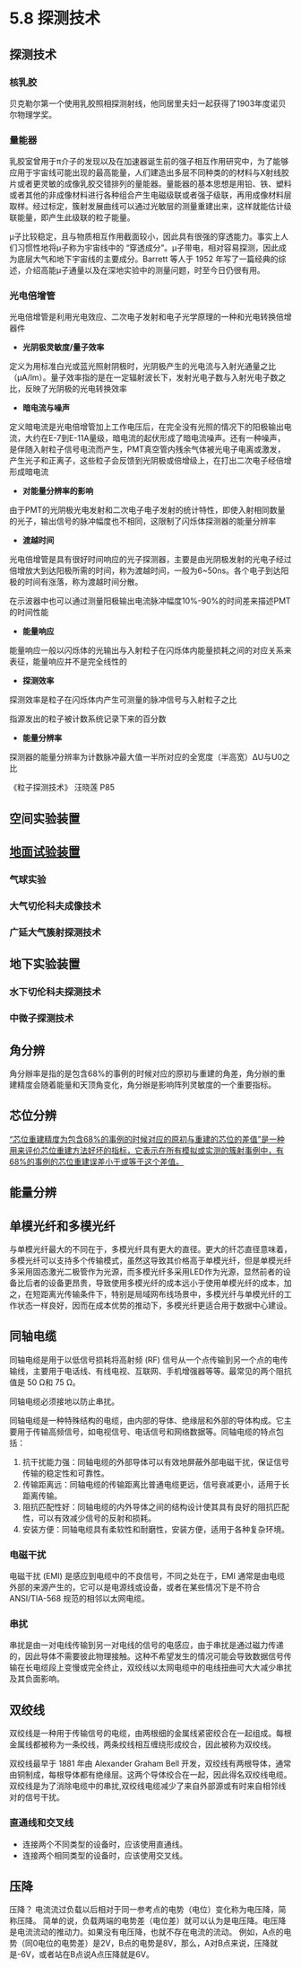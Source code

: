 # 5.8 探测技术

## 探测技术

### 核乳胶

贝克勒尔第一个使用乳胶照相探测射线，他同居里夫妇一起获得了1903年度诺贝尔物理学奖。

### **量能器**&#x20;

乳胶室曾用于π介子的发现以及在加速器诞生前的强子相互作用研究中，为了能够应用于宇宙线可能出现的最高能量，人们建造出多层不同种类的的材料与X射线胶片或者更灵敏的成像乳胶交错排列的量能器。量能器的基本思想是用铅、铁、塑料或者其他的非成像材料进行各种组合产生电磁级联或者强子级联，再用成像材料层取样。经过标定，簇射发展曲线可以通过光敏层的测量重建出来，这样就能估计级联能量，即产生此级联的粒子能量。

μ子比较稳定，且与物质相互作用截面较小，因此具有很强的穿透能力。事实上人们习惯性地将μ子称为宇宙线中的 “穿透成分”。μ子带电，相对容易探测，因此成为底层大气和地下宇宙线的主要成分。Barrett 等人于 1952 年写了一篇经典的综述，介绍高能μ子通量以及在深地实验中的测量问题，时至今日仍很有用。

### 光电倍增管

光电倍增管是利用光电效应、二次电子发射和电子光学原理的一种和光电转换倍增器件

* **光阴极灵敏度/量子效率**

定义为用标准白光或蓝光照射阴极时，光阴极产生的光电流与入射光通量之比（μA/lm）。量子效率指的是在一定辐射波长下，发射光电子数与入射光电子数之比，反映了光阴极的光电转换效率

* **暗电流与噪声**

定义暗电流是光电倍增管加上工作电压后，在完全没有光照的情况下的阳极输出电流，大约在E-7到E-11A量级，暗电流的起伏形成了暗电流噪声。还有一种噪声，是伴随入射粒子信号电流而产生，PMT真空管内残余气体被光电子电离或激发，产生光子和正离子，这些粒子会反馈到光阴极或倍增级上，在打出二次电子经倍增形成暗电流

* **对能量分辨率的影响**

由于PMT的光阴极光电发射和二次电子电子发射的统计特性，即使入射相同数量的光子，输出信号的脉冲幅度也不相同，这限制了闪烁体探测器的能量分辨率

* **渡越时间**

光电倍增管是具有很好时间响应的光子探测器，主要是由光阴极发射的光电子经过倍增放大到达阳极所需的时间，称为渡越时间，一般为6\~50ns。各个电子到达阳极的时间有涨落，称为渡越时间分散。

在示波器中也可以通过测量阳极输出电流脉冲幅度10%-90%的时间差来描述PMT的时间性能

* **能量响应**

能量响应一般以闪烁体的光输出与入射粒子在闪烁体内能量损耗之间的对应关系来表征，能量响应并不是完全线性的

* **探测效率**

探测效率是粒子在闪烁体内产生可测量的脉冲信号与入射粒子之比

指源发出的粒子被计数系统记录下来的百分数

* **能量分辨率**

探测器的能量分辨率为计数脉冲最大值一半所对应的全宽度（半高宽）ΔU与U0之比

《粒子探测技术》 汪晓莲 P85





## 空间实验装置



## [地面试验装置](https://www.ihep.cas.cn/kxcb/kpcg/lztt/kpyd\_yzsx/)

### 气球实验

### 大气切伦科夫成像技术

### 广延大气簇射探测技术

## 地下实验装置

### 水下切伦科夫探测技术

### 中微子探测技术



## 角分辨

角分辦率是指的是包含68%的事例的时候对应的原初与重建的角差，角分辦的重建精度会随着能量和天顶角变化，角分辦是影响阵列灵敏度的一个重要指标。

## 芯位分辨

[“芯位重建精度为包含68%的事例的时候对应的原初与重建的芯位的差值”是一种用来评价芯位重建方法好坏的指标，它表示在所有模拟或实测的簇射事例中，有68%的事例的芯位重建误差小于或等于这个差值。](https://xueshu.baidu.com/usercenter/paper/show?paperid=99788d8c8d6f08626a6b8c48e7150818)

## 能量分辨



## 单模光纤和多模光纤

与单模光纤最大的不同在于，多模光纤具有更大的直径。更大的纤芯直径意味着，多模光纤可以支持多个传输模式，虽然这导致其价格高于单模光纤，但是单模光纤多采用固态激光二极管作为光源，而多模光纤多采用LED作为光源，显然前者的设备比后者的设备更昂贵，导致使用多模光纤的成本远小于使用单模光纤的成本，加之，在短距离光传输条件下，特别是局域网布线场景中，多模光纤与单模光纤的工作状态一样良好，因而在成本优势的推动下，多模光纤更适合用于数据中心建设。



## 同轴电缆

同轴电缆是用于以低信号损耗将高射频 (RF) 信号从一个点传输到另一个点的电传输线，主要用于电话线、有线电视、互联网、手机增强器等等。最常见的两个阻抗值是 50 Ω和 75 Ω。

同轴电缆必须接地以防止串扰。

同轴电缆是一种特殊结构的电缆，由内部的导体、绝缘层和外部的导体构成。它主要用于传输高频信号，如电视信号、电话信号和网络数据等。同轴电缆的特点包括：

1. 抗干扰能力强：同轴电缆的外部导体可以有效地屏蔽外部电磁干扰，保证信号传输的稳定性和可靠性。
2. 传输距离远：同轴电缆的传输距离比普通电缆更远，信号衰减更小，适用于长距离传输。
3. 阻抗匹配性好：同轴电缆的内外导体之间的结构设计使其具有良好的阻抗匹配性，可以有效减少信号的反射和损耗。
4. 安装方便：同轴电缆具有柔软性和耐磨性，安装方便，适用于各种复杂环境。

### 电磁干扰

电磁干扰 (EMI) 是感应到电缆中的不良信号，不同之处在于，EMI 通常是由电缆外部的来源产生的，它可以是电源线或设备，或者在某些情况下是不符合 ANSI/TIA-568 规范的相邻以太网电缆。

### 串扰

串扰是由一对电线传输到另一对电线的信号的电感应，由于串扰是通过磁力传递的，因此导体不需要彼此物理接触。这种不希望发生的情况可能会导致数据信号传输在长电缆段上变慢或完全终止，双绞线以太网电缆中的电线扭曲可大大减少串扰及其负面影响。

## 双绞线

双绞线是一种用于传输信号的电缆，由两根细的金属线紧密绞合在一起组成。每根金属线都被称为一条绞线，两条绞线相互缠绕形成绞合，因此被称为双绞线。

双绞线最早于 1881 年由 Alexander Graham Bell 开发，双绞线有两根导体，通常由铜制成，每根导体都有绝缘层。这两个导体绞合在一起，因此得名双绞线电缆。双绞线是为了消除电缆中的串扰,双绞线电缆减少了来自外部源或有时来自相邻线对的信号干扰。

### 直通线和交叉线

* 连接两个不同类型的设备时，应该使用直通线。
* 连接两个相同类型的设备时，应该使用交叉线。



## 压降

压降？ 电流流过负载以后相对于同一参考点的电势（电位）变化称为电压降，简称压降。 简单的说，负载两端的电势差（电位差）就可以认为是电压降。电压降是电流流动的推动力。如果没有电压降，也就不存在电流的流动。 例如，A点的电势（同0电位的电势差）是2V，B点的电势是8V，那么，A对B点来说，压降就是-6V，或者站在B点说A点压降就是6V。







